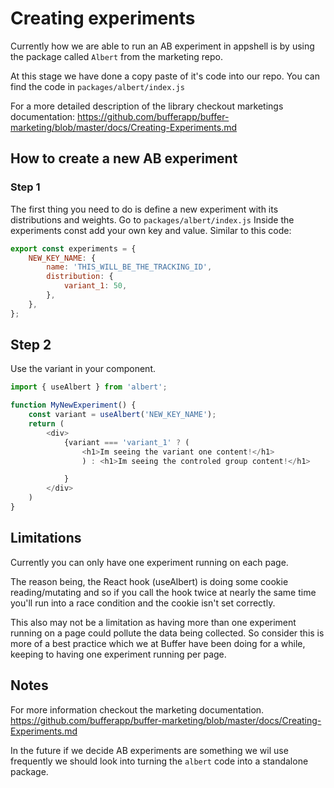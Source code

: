 # Creating experiments

Currently how we are able to run an AB experiment in appshell is by using the package called `Albert` from the marketing repo. 

At this stage we have done a copy paste of it's code into our repo. You can find the code in `packages/albert/index.js`

For a more detailed description of the library checkout marketings documentation: https://github.com/bufferapp/buffer-marketing/blob/master/docs/Creating-Experiments.md


## How to create a new AB experiment

### Step 1

The first thing you need to do is define a new experiment with its distributions and weights.
Go to `packages/albert/index.js`
Inside the experiments const add your own key and value. Similar to this code:

```js
export const experiments = {
    NEW_KEY_NAME: {
        name: 'THIS_WILL_BE_THE_TRACKING_ID',
        distribution: {
            variant_1: 50,
        },
    },
};
```

## Step 2
Use the variant in your component.

```js
import { useAlbert } from 'albert';

function MyNewExperiment() {
    const variant = useAlbert('NEW_KEY_NAME');
    return (
        <div>
            {variant === 'variant_1' ? (
                <h1>Im seeing the variant one content!</h1>
                ) : <h1>Im seeing the controled group content!</h1>

            }
        </div>
    )
}
```
## Limitations

Currently you can only have one experiment running on each page. 

The reason being, the React hook (useAlbert) is doing some cookie reading/mutating and so if you call the hook twice at nearly the same time you'll run into a race condition and the cookie isn't set correctly.

This also may not be a limitation as having more than one experiment running on a page could pollute the data being collected. So consider this is more of a best practice which we at Buffer have been doing for a while, keeping to having one experiment running per page.

## Notes
For more information checkout the marketing documentation. https://github.com/bufferapp/buffer-marketing/blob/master/docs/Creating-Experiments.md

In the future if we decide AB experiments are something we wil use frequently we should look into turning the `albert` code into a standalone package.



